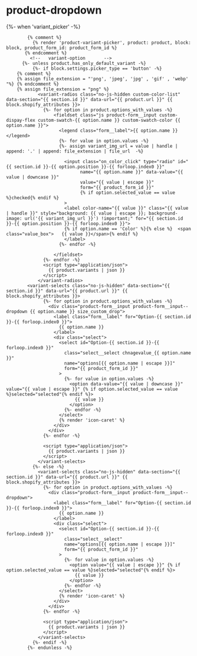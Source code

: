 # product-dropdown


  {%- when 'variant_picker' -%}
            
            {% comment %}
              {% render 'product-variant-picker', product: product, block: block, product_form_id: product_form_id %}
           {% endcomment %}
             <!--   variant-option       -->
          {%- unless product.has_only_default_variant -%}
              {%- if block.settings.picker_type == 'button' -%}
        {% comment %}
        {% assign file_extension = "'png', 'jpeg', 'jpg' , 'gif' , 'webp' "%} {% endcomment %}
        {% assign file_extension = "png" %}
                <variant-radios class="no-js-hidden custom-color-list" data-section="{{ section.id }}" data-url="{{ product.url }}" {{ block.shopify_attributes }}>
                  {%- for option in product.options_with_values -%}
                      <fieldset class="js product-form__input custom-dispay-flex custom-swatch-{{ option.name }} custom-swatch-color {{ option.name }}">
                        <legend class="form__label">{{ option.name }}</legend>
                        {%- for value in option.values -%}
                        {%- assign variant_img_url = value | handle | append: '.' | append: file_extension | file_url  -%}

                          <input class="on_color_click" type="radio" id="{{ section.id }}-{{ option.position }}-{{ forloop.index0 }}"
                                name="{{ option.name }}" data-value="{{ value | downcase }}"
                                value="{{ value | escape }}"
                                form="{{ product_form_id }}"
                                {% if option.selected_value == value %}checked{% endif %}
                          >
                          <label color-name="{{ value }}" class="{{ value | handle }}" style="background: {{ value | escape }}; background-image: url('{{ variant_img_url }}') !important;" for="{{ section.id }}-{{ option.position }}-{{ forloop.index0 }}">
                          {% if option.name == 'Color' %}{% else %}  <span class="value_box">   {{ value }}</span>{% endif %}
                          </label>
                        {%- endfor -%}

                      </fieldset>
                  {%- endfor -%}
                  <script type="application/json">
                    {{ product.variants | json }}
                  </script>
                </variant-radios>
            <variant-selects class="no-js-hidden" data-section="{{ section.id }}" data-url="{{ product.url }}" {{ block.shopify_attributes }}>
                  {%- for option in product.options_with_values -%}
                    <div class="product-form__input product-form__input--dropdown {{ option.name }} size_custom_drop">
                      <label class="form__label" for="Option-{{ section.id }}-{{ forloop.index0 }}">
                        {{ option.name }}
                      </label>
                      <div class="select">
                        <select id="Option-{{ section.id }}-{{ forloop.index0 }}"
                          class="select__select chnagevalue_{{ option.name }}"
                          name="options[{{ option.name | escape }}]"
                          form="{{ product_form_id }}"
                        >
                          {%- for value in option.values -%}
                            <option data-value="{{ value | downcase }}" value="{{ value | escape }}" {% if option.selected_value == value %}selected="selected"{% endif %}>
                              {{ value }}
                            </option>
                          {%- endfor -%}
                        </select>
                        {% render 'icon-caret' %}
                      </div>
                    </div>
                  {%- endfor -%}

                  <script type="application/json">
                    {{ product.variants | json }}
                  </script>
                </variant-selects>
              {%- else -%}
                <variant-selects class="no-js-hidden" data-section="{{ section.id }}" data-url="{{ product.url }}" {{ block.shopify_attributes }}>
                  {%- for option in product.options_with_values -%}
                    <div class="product-form__input product-form__input--dropdown">
                      <label class="form__label" for="Option-{{ section.id }}-{{ forloop.index0 }}">
                        {{ option.name }}
                      </label>
                      <div class="select">
                        <select id="Option-{{ section.id }}-{{ forloop.index0 }}"
                          class="select__select"
                          name="options[{{ option.name | escape }}]"
                          form="{{ product_form_id }}"
                        >
                          {%- for value in option.values -%}
                            <option value="{{ value | escape }}" {% if option.selected_value == value %}selected="selected"{% endif %}>
                              {{ value }}
                            </option>
                          {%- endfor -%}
                        </select>
                        {% render 'icon-caret' %}
                      </div>
                    </div>
                  {%- endfor -%}

                  <script type="application/json">
                    {{ product.variants | json }}
                  </script>
                </variant-selects>
              {%- endif -%}
            {%- endunless -%}

